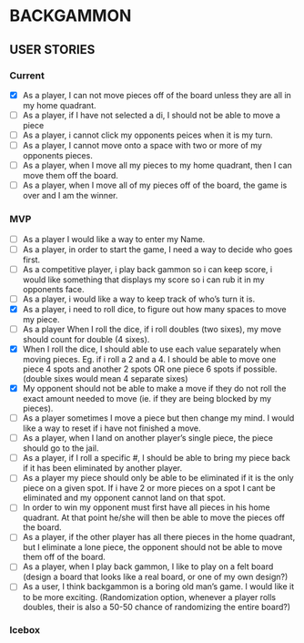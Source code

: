 # BACKGAMMON

## USER STORIES

### Current

- [x] As a player, I can not move pieces off of the board unless they are all in my home quadrant.
- [ ] As a player, if I have not selected a di, I should not be able to move a piece
- [ ] As a player, i cannot click my opponents peices when it is my turn.
- [ ] As a player, I cannot move onto a space with two or more of my opponents pieces.
- [ ] As a player, when I move all my pieces to my home quadrant, then I can move them off the board.
- [ ] As a player, when I move all of my pieces off of the board, the game is over and I am the winner.

### MVP
    
- [ ] As a player I would like a way to enter my Name.
- [ ] As a player, in order to start the game, I need a way to decide who goes first.
- [ ] As a competitive player, i play back gammon so i can keep score, i would like something that displays my score so i can rub it in my opponents face.
- [ ] As a player, i would like a way to keep track of who’s turn it is.
- [x] As a player, i need to roll dice, to figure out how many spaces to move my piece.
- [ ] As a player When I roll the dice, if i roll doubles (two sixes), my move should count for double (4 sixes).
- [x] When I roll the dice, I should able to use each value separately when moving pieces. Eg. if i roll a 2 and a 4. I should be able to move one piece 4 spots and another 2 spots OR one piece 6 spots if possible. (double sixes would mean 4 separate sixes)
- [x] My opponent should not be able to make a move if they do not roll the exact amount needed to move (ie. if they are being blocked by my pieces).
- [ ] As a player sometimes I move a piece but then change my mind. I would like a way to reset if i have not finished a move.
- [ ] As a player, when I land on another player’s single piece, the piece should go to the jail.
- [ ] As a player, if I roll a specific #, I should be able to bring my piece back if it has been eliminated by another player.	
- [ ] As a player my piece should only be able to be eliminated if it is the only piece on a given spot. If i have 2 or more pieces on a spot I cant be eliminated and my opponent cannot land on that spot.
- [ ] In order to win my opponent must first have all pieces in his home quadrant. At that point he/she will then be able to move the pieces off the board.
- [ ] As a player, if the other player has all there pieces in the home quadrant, but I eliminate a lone piece, the opponent should not be able to move them off of the board.
- [ ] As a player, when I play back gammon, I like to play on a felt board (design a board that looks like a real board, or one of my own design?)
- [ ] As a user, I think backgammon is a boring old man’s game.  I would like it to be more exciting. (Randomization option, whenever a player rolls doubles, their is also a 50-50 chance of randomizing the entire board?)

### Icebox